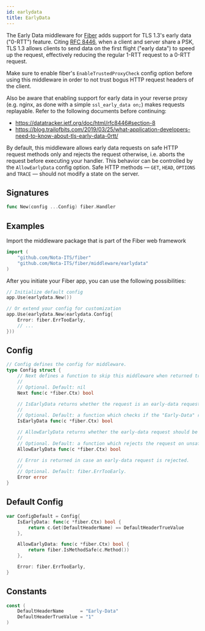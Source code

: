 ```yaml
---
id: earlydata
title: EarlyData
---
```


The Early Data middleware for [Fiber](https://github.com/Nota-ITS/fiber) adds support for TLS 1.3's early data ("0-RTT") feature.
Citing [RFC 8446](https://datatracker.ietf.org/doc/html/rfc8446#section-2-3), when a client and server share a PSK, TLS 1.3 allows clients to send data on the first flight ("early data") to speed up the request, effectively reducing the regular 1-RTT request to a 0-RTT request.

Make sure to enable fiber's `EnableTrustedProxyCheck` config option before using this middleware in order to not trust bogus HTTP request headers of the client.

Also be aware that enabling support for early data in your reverse proxy (e.g. nginx, as done with a simple `ssl_early_data on;`) makes requests replayable. Refer to the following documents before continuing:

- https://datatracker.ietf.org/doc/html/rfc8446#section-8
- https://blog.trailofbits.com/2019/03/25/what-application-developers-need-to-know-about-tls-early-data-0rtt/

By default, this middleware allows early data requests on safe HTTP request methods only and rejects the request otherwise, i.e. aborts the request before executing your handler. This behavior can be controlled by the `AllowEarlyData` config option.
Safe HTTP methods — `GET`, `HEAD`, `OPTIONS` and `TRACE` — should not modify a state on the server.

## Signatures

```go
func New(config ...Config) fiber.Handler
```

## Examples

Import the middleware package that is part of the Fiber web framework

```go
import (
	"github.com/Nota-ITS/fiber"
	"github.com/Nota-ITS/fiber/middleware/earlydata"
)
```

After you initiate your Fiber app, you can use the following possibilities:

```go
// Initialize default config
app.Use(earlydata.New())

// Or extend your config for customization
app.Use(earlydata.New(earlydata.Config{
	Error: fiber.ErrTooEarly,
	// ...
}))
```

## Config

```go
// Config defines the config for middleware.
type Config struct {
	// Next defines a function to skip this middleware when returned true.
	//
	// Optional. Default: nil
	Next func(c *fiber.Ctx) bool

	// IsEarlyData returns whether the request is an early-data request.
	//
	// Optional. Default: a function which checks if the "Early-Data" request header equals "1".
	IsEarlyData func(c *fiber.Ctx) bool

	// AllowEarlyData returns whether the early-data request should be allowed or rejected.
	//
	// Optional. Default: a function which rejects the request on unsafe and allows the request on safe HTTP request methods.
	AllowEarlyData func(c *fiber.Ctx) bool

	// Error is returned in case an early-data request is rejected.
	//
	// Optional. Default: fiber.ErrTooEarly.
	Error error
}
```

## Default Config

```go
var ConfigDefault = Config{
	IsEarlyData: func(c *fiber.Ctx) bool {
		return c.Get(DefaultHeaderName) == DefaultHeaderTrueValue
	},

	AllowEarlyData: func(c *fiber.Ctx) bool {
		return fiber.IsMethodSafe(c.Method())
	},

	Error: fiber.ErrTooEarly,
}
```

## Constants

```go
const (
	DefaultHeaderName      = "Early-Data"
	DefaultHeaderTrueValue = "1"
)
```